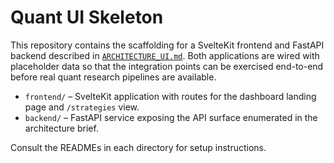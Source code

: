 # Quant UI Skeleton

This repository contains the scaffolding for a SvelteKit frontend and FastAPI backend described in
[`ARCHITECTURE_UI.md`](ARCHITECTURE_UI.md). Both applications are wired with placeholder data so that the integration
points can be exercised end-to-end before real quant research pipelines are available.

- `frontend/` – SvelteKit application with routes for the dashboard landing page and `/strategies` view.
- `backend/` – FastAPI service exposing the API surface enumerated in the architecture brief.

Consult the READMEs in each directory for setup instructions.
